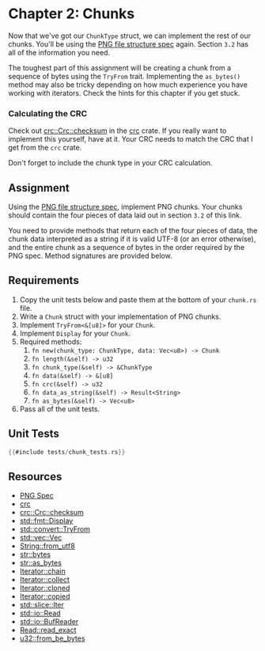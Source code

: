 # Chapter 2: Chunks

Now that we've got our `ChunkType` struct, we can implement the rest of our chunks. You'll be using the [PNG file structure spec](http://www.libpng.org/pub/png/spec/1.2/PNG-Structure.html) again. Section `3.2` has all of the information you need.

The toughest part of this assignment will be creating a chunk from a sequence of bytes using the `TryFrom` trait. Implementing the `as_bytes()` method may also be tricky depending on how much experience you have working with iterators. Check the hints for this chapter if you get stuck.


### Calculating the CRC
Check out [crc::Crc::checksum](https://docs.rs/crc/2.1.0/crc/struct.Crc.html#method.checksum-1) in the [crc](https://crates.io/crates/crc) crate. If you really want to implement this yourself, have at it. Your CRC needs to match the CRC that I get from the `crc` crate.

Don't forget to include the chunk type in your CRC calculation.


## Assignment

Using the [PNG file structure spec](http://www.libpng.org/pub/png/spec/1.2/PNG-Structure.html), implement PNG chunks.
Your chunks should contain the four pieces of data laid out in section `3.2` of this link.

You need to provide methods that return each of the four pieces of data, the chunk data interpreted as a string if it is valid UTF-8 (or an error otherwise), and the entire chunk as a sequence of bytes in the order required by the PNG spec. Method signatures are provided below.


## Requirements
1. Copy the unit tests below and paste them at the bottom of your `chunk.rs` file.
2. Write a `Chunk` struct with your implementation of PNG chunks.
3. Implement `TryFrom<&[u8]>` for your `Chunk`.
4. Implement `Display` for your `Chunk`.
5. Required methods:
   1. `fn new(chunk_type: ChunkType, data: Vec<u8>) -> Chunk`
   2. `fn length(&self) -> u32`
   3. `fn chunk_type(&self) -> &ChunkType`
   4. `fn data(&self) -> &[u8]`
   5. `fn crc(&self) -> u32`
   6. `fn data_as_string(&self) -> Result<String>`
   7. `fn as_bytes(&self) -> Vec<u8>`
6. Pass all of the unit tests.


## Unit Tests

```rust
{{#include tests/chunk_tests.rs}}
```


## Resources
* [PNG Spec](http://www.libpng.org/pub/png/spec/1.2/PNG-Contents.html)
* [crc](https://github.com/mrhooray/crc-rs)
* [crc::Crc::checksum](https://docs.rs/crc/2.1.0/crc/struct.Crc.html#method.checksum-1)
* [std::fmt::Display](https://doc.rust-lang.org/std/fmt/trait.Display.html)
* [std::convert::TryFrom](https://doc.rust-lang.org/std/convert/trait.TryFrom.html)
* [std::vec::Vec](https://doc.rust-lang.org/std/vec/struct.Vec.html)
* [String::from_utf8](https://doc.rust-lang.org/std/string/struct.String.html#method.from_utf8)
* [str::bytes](https://doc.rust-lang.org/std/primitive.str.html#method.bytes)
* [str::as_bytes](https://doc.rust-lang.org/std/primitive.str.html#method.as_bytes)
* [Iterator::chain](https://doc.rust-lang.org/std/iter/trait.Iterator.html#method.chain)
* [Iterator::collect](https://doc.rust-lang.org/std/iter/trait.Iterator.html#method.collect)
* [Iterator::cloned](https://doc.rust-lang.org/std/iter/trait.Iterator.html#method.cloned)
* [Iterator::copied](https://doc.rust-lang.org/std/iter/trait.Iterator.html#method.copied)
* [std::slice::Iter](https://doc.rust-lang.org/std/slice/struct.Iter.html)
* [std::io::Read](https://doc.rust-lang.org/std/io/trait.Read.html)
* [std::io::BufReader](https://doc.rust-lang.org/std/io/struct.BufReader.html)
* [Read::read_exact](https://doc.rust-lang.org/std/io/trait.Read.html#method.read_exact)
* [u32::from_be_bytes](https://doc.rust-lang.org/std/primitive.u32.html#method.from_be_bytes)

